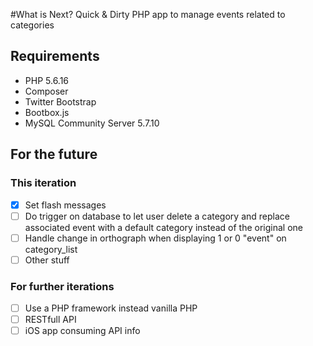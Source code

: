 #What is Next?
Quick & Dirty PHP app to manage events related to categories

## Requirements
- PHP 5.6.16
- Composer
- Twitter Bootstrap
- Bootbox.js
- MySQL Community Server 5.7.10

## For the future
### This iteration
- [x] Set flash messages
- [ ] Do trigger on database to let user delete a category and replace associated event with a default category instead of the original one
- [ ] Handle change in orthograph when displaying 1 or 0 "event" on category_list
- [ ] Other stuff

### For further iterations
- [ ] Use a PHP framework instead vanilla PHP
- [ ] RESTfull API 
- [ ] iOS app consuming API info
